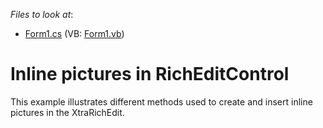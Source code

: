 <!-- default file list -->
*Files to look at*:

* [Form1.cs](./CS/InlinePictures/Form1.cs) (VB: [Form1.vb](./VB/InlinePictures/Form1.vb))
<!-- default file list end -->
# Inline pictures in RichEditControl


<p>This example illustrates different methods used to create and insert inline pictures in the XtraRichEdit.</p>

<br/>


